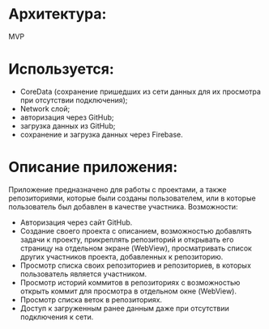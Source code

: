 # Архитектура:
MVP

# Используется:
 - CoreData (сохранение пришедших из сети данных для их просмотра при отсутствии подключения);
 - Network слой;
 - авторизация через GitHub;
 - загрузка данных из GitHub;
 - сохранение и загрузка данных через Firebase.
 
 # Описание приложения:
 Приложение предназначено для работы с проектами, а также репозиториями, которые были созданы пользователем, или в которые пользователь был добавлен в качестве участника. 
 Возможности:
  - Авторизация через сайт GitHub.
  - Создание своего проекта с описанием, возможностью добавлять задачи к проекту, прикреплять репозиторий и открывать его страницу на отдельном экране (WebView), просматривать список других участников проекта, добавленных к репозиторию.
  - Просмотр списка своих репозиториев и репозиториев, в которых пользователь является участником.
  - Просмотр историй коммитов в репозиториях с возможностью открыть коммит для просмотра в отдельном окне (WebView).
  - Просмотр списка веток в репозиториях.
  - Доступ к загруженным ранее данным даже при отсутствии подключения к сети.
